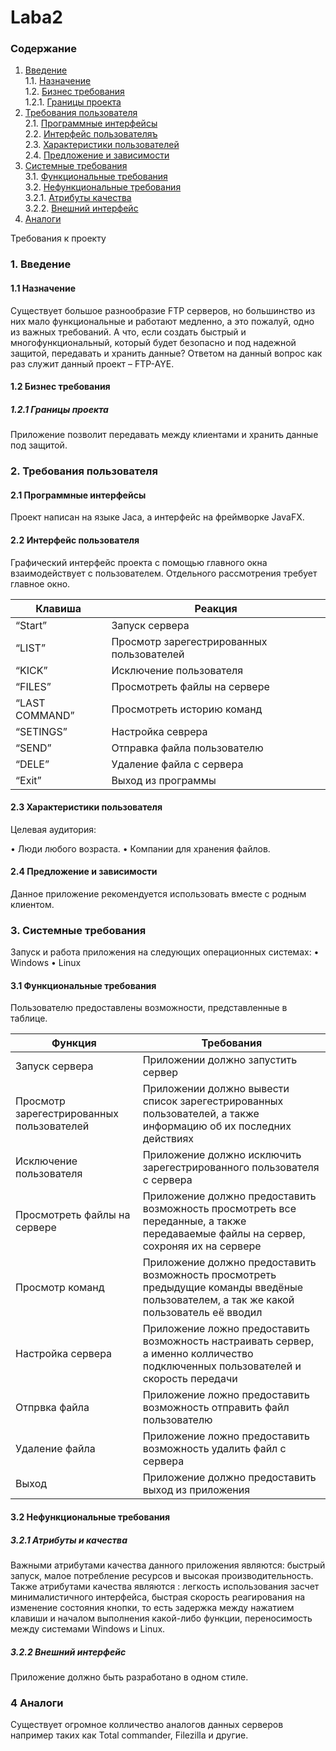 # Laba2
### Содержание
1. [Введение](#1)<br>
  1.1. [Назначение](#1.1)<br>
  1.2. [Бизнес требования](#1.2)<br>
      1.2.1. [Границы проекта](#1.2.1)<br>
2. [Требования пользователя](#2) <br>
  2.1. [Программные интерфейсы](#2.1) <br>
  2.2. [Интерфейс пользователяъ](#2.2) <br>
  2.3. [Характеристики пользователей](#2.3) <br>
  2.4. [Предложение и зависимости](#2.4) <br>
3. [Системные требования](#3) <br>
  3.1. [Функциональные требования](#3.1) <br>
  3.2. [Нефункциональные требования](#3.2) <br>
      3.2.1. [Атрибуты качества](#3.2.1) <br>
      3.2.2. [Внешний интерфейс](#3.2.2) <br>
4. [Аналоги](#4)<br>

Требования к проекту

### 1. Введение <a name="1"></a>

#### 1.1 Назначение <a name="1.1"></a>

Существует большое разнообразие FTP серверов, но большинство из них мало функциональные и работают медленно, а это пожалуй, одно из важных требований.
А что, если создать быстрый и многофункциональный, который будет безопасно и под надежной защитой, передавать и хранить данные? Ответом на данный вопрос как раз служит данный проект – FTP-AYE.

#### 1.2 Бизнес требования <a name="1.2"></a>

##### 1.2.1 Границы проекта <a name="1.2.1"></a>
Приложение позволит передавать между клиентами и хранить данные под защитой.

### 2. Требования пользователя <a name="2"></a>

#### 2.1 Программные интерфейсы <a name="2.1"></a>

Проект написан на языке Jaca, а интерфейс на фреймворке JavaFX.

#### 2.2 Интерфейс пользователя <a name="2.2"></a>

Графический интерфейс проекта с помощью  главного окна взаимодействует с пользователем. Отдельного рассмотрения требует главное окно.

|Клавиша|Реакция
---|---
|“Start”|Запуск сервера|
|“LIST”|Просмотр зарегестрированных пользователей|
|“KICK”|Исключение пользователя|
|“FILES”|Просмотреть файлы на сервере|
|“LAST COMMAND”|Просмотреть историю команд|
|“SETINGS”|Настройка севрера|
|“SEND”|Отправка файла пользователю|
|“DELE”|Удаление файла с сервера|
|“Exit”|Выход из программы|

#### 2.3 Характеристики пользователя <a name="2.3"></a>

Целевая аудитория:

•	Люди любого возраста.
•	Компании для хранения файлов.

#### 2.4 Предложение и зависимости <a name="2.4"></a>

Данное приложение рекомендуется использовать вместе с родным клиентом.

### 3. Системные требования <a name="3"></a>

Запуск и работа приложения на следующих операционных системах:
•	Windows
•	Linux

#### 3.1 Функциональные требования <a name="3.1"></a>

Пользователю предоставлены возможности, представленные в таблице.

|Функция	| Требования|
---|---
|Запуск сервера| Приложении должно запустить сервер|
|Просмотр зарегестрированных пользователей| Приложении должно вывести список зарегестрированных пользователей, а также информацию об их последних действиях|
|Исключение пользователя| Приложение должно исключить зарегестрированного пользователя с сервера|
|Просмотреть файлы на сервере|Приложение должно предоставить возможность просмотреть все переданные, а также передаваемые файлы на сервер, сохроняя их на сервере|
|Просмотр команд| Приложение должно предоставить возможность просмотреть предыдущие команды введёные пользователем, а так же какой пользователь её вводил|
|Настройка сервера|Приложение ложно предоставить возможность настраивать сервер, а именно колличество подключенных пользователей и скорость передачи|
|Отпрвка файла|Приложение ложно предоставить возможность отправить файл пользователю|
|Удаление файла|Приложение ложно предоставить возможность удалить файл с сервера|
|Выход | Приложение должно предоставить выход из приложения|

#### 3.2 Нефункциональные требования <a name="3.2"></a>

##### 3.2.1 Атрибуты и качества <a name="3.2.1"></a>
	
Важными атрибутами качества данного приложения являются: быстрый запуск, малое потребление ресурсов и высокая производительность.
Также атрибутами качества являются : легкость использования засчет минималистичного интерфейса, быстрая скорость реагирования на изменение состояния кнопки, то есть задержка между нажатием клавиши и началом выполнения какой-либо функции, переносимость между системами Windows и Linux.

##### 3.2.2 Внешний интерфейс <a name="3.2.2"></a>
	
Приложение должно быть разработано в одном стиле.

### 4 Аналоги <a name="4"></a>

Существует огромное колличество аналогов данных серверов например таких как Total commander, Filezilla и другие.
